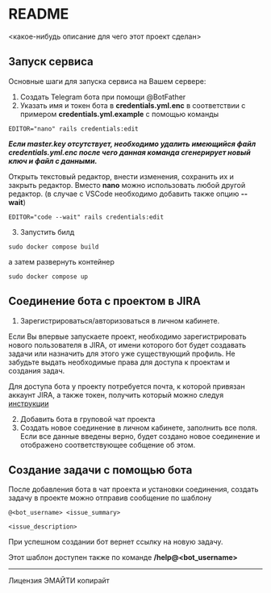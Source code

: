# README

<какое-нибудь описание для чего этот проект сделан>

## Запуск сервиса

Основные шаги для запуска сервиса на Вашем сервере:
1. Создать Telegram бота при помощи @BotFather
2. Указать имя и токен бота в __credentials.yml.enc__ в соответствии с примером __credentials.yml.example__ с помощью команды
```
EDITOR="nano" rails credentials:edit
```
__*Если master.key отсутствует, необходимо удалить имеющийся файл credentials.yml.enc после чего данная команда сгенерирует новый ключ и файл с данными.*__

Открыть текстовый редактор, внести изменения, сохранить их и закрыть редактор. Вместо __nano__ можно использовать любой другой редактор.
(в случае с VSCode необходимо добавить также опцию __--wait__)
```
EDITOR="code --wait" rails credentials:edit
```
3. Запустить билд
```
sudo docker compose build
```
а затем развернуть контейнер
```
sudo docker compose up
```

## Соединение бота с проектом в JIRA

1. Зарегистрироваться/авторизоваться в личном кабинете.

Если Вы впервые запускаете проект, необходимо зарегистрировать нового пользователя в JIRA, от имени которого бот будет создавать задачи
или назначить для этого уже существующий профиль. Не забудьте выдать необходимые права для доступа к проектам и создания задач.

Для доступа бота у проекту потребуется почта, к которой привязан аккаунт JIRA, а также токен, получить который можно следуя [инструкции](https://support.atlassian.com/atlassian-account/docs/manage-api-tokens-for-your-atlassian-account/)

2. Добавить бота в груповой чат проекта
3. Создать новое соединение в личном кабинете, заполнить все поля.
Если все данные введены верно, будет создано новое соединение и отображено соответствующее собщение об этом.

## Создание задачи с помощью бота
После добавления бота в чат проекта и установки соединения, создать задачу в проекте можно отправив сообщение по шаблону
```
@<bot_username> <issue_summary>

<issue_description>
```
При успешном создании бот вернет ссылку на новую задачу.

Этот шаблон доступен также по команде __/help@<bot_username>__

___
Лицензия ЭМАЙТИ копирайт
